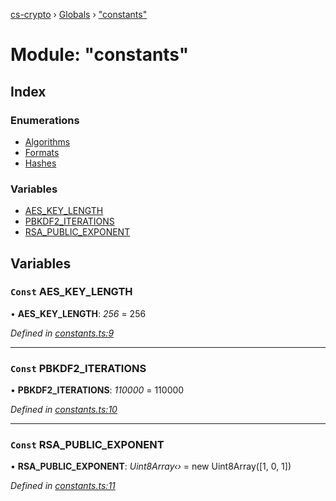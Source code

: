 [cs-crypto](../README.md) › [Globals](../globals.md) › ["constants"](_constants_.md)

# Module: "constants"

## Index

### Enumerations

* [Algorithms](../enums/_constants_.algorithms.md)
* [Formats](../enums/_constants_.formats.md)
* [Hashes](../enums/_constants_.hashes.md)

### Variables

* [AES_KEY_LENGTH](_constants_.md#const-aes_key_length)
* [PBKDF2_ITERATIONS](_constants_.md#const-pbkdf2_iterations)
* [RSA_PUBLIC_EXPONENT](_constants_.md#const-rsa_public_exponent)

## Variables

### `Const` AES_KEY_LENGTH

• **AES_KEY_LENGTH**: *256* = 256

*Defined in [constants.ts:9](https://github.com/very-amused/CS-crypto/blob/b15ee1f/src/constants.ts#L9)*

___

### `Const` PBKDF2_ITERATIONS

• **PBKDF2_ITERATIONS**: *110000* = 110000

*Defined in [constants.ts:10](https://github.com/very-amused/CS-crypto/blob/b15ee1f/src/constants.ts#L10)*

___

### `Const` RSA_PUBLIC_EXPONENT

• **RSA_PUBLIC_EXPONENT**: *Uint8Array‹›* = new Uint8Array([1, 0, 1])

*Defined in [constants.ts:11](https://github.com/very-amused/CS-crypto/blob/b15ee1f/src/constants.ts#L11)*
